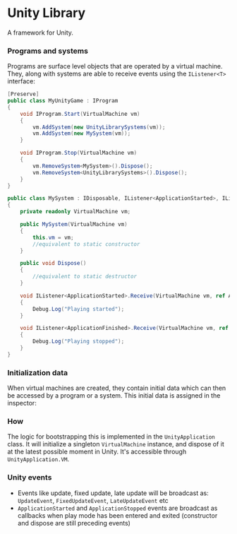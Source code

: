 # Unity Library

A framework for Unity.

### Programs and systems

Programs are surface level objects that are operated by a virtual machine.
They, along with systems are able to receive events using the `IListener<T>` interface:
```cs
[Preserve]
public class MyUnityGame : IProgram
{
    void IProgram.Start(VirtualMachine vm)
    {
        vm.AddSystem(new UnityLibrarySystems(vm));
        vm.AddSystem(new MySystem(vm));
    }

    void IProgram.Stop(VirtualMachine vm)
    {
        vm.RemoveSystem<MySystem>().Dispose();
        vm.RemoveSystem<UnityLibrarySystems>().Dispose();
    }
}

public class MySystem : IDisposable, IListener<ApplicationStarted>, IListener<ApplicationFinished>
{
    private readonly VirtualMachine vm;

    public MySystem(VirtualMachine vm)
    {
        this.vm = vm;
        //equivalent to static constructor
    }

    public void Dispose()
    {
        //equivalent to static destructor
    }

    void IListener<ApplicationStarted>.Receive(VirtualMachine vm, ref ApplicationStarted ev)
    {
        Debug.Log("Playing started");
    }

    void IListener<ApplicationFinished>.Receive(VirtualMachine vm, ref ApplicationFinished ev)
    {
        Debug.Log("Playing stopped");
    }
}
```

### Initialization data

When virtual machines are created, they contain initial data which can then be accessed by
a program or a system. This initial data is assigned in the inspector:

### How

The logic for bootstrapping this is implemented in the `UnityApplication` class. It will initialize a
singleton `VirtualMachine` instance, and dispose of it at the latest possible moment in Unity.
It's accessible through `UnityApplication.VM`.

### Unity events

* Events like update, fixed update, late update will be broadcast as: `UpdateEvent`, `FixedUpdateEvent`, `LateUpdateEvent` etc
* `ApplicationStarted` and `ApplicationStopped` events are broadcast as callbacks when play mode has been entered and exited (constructor and dispose are still preceding events)
